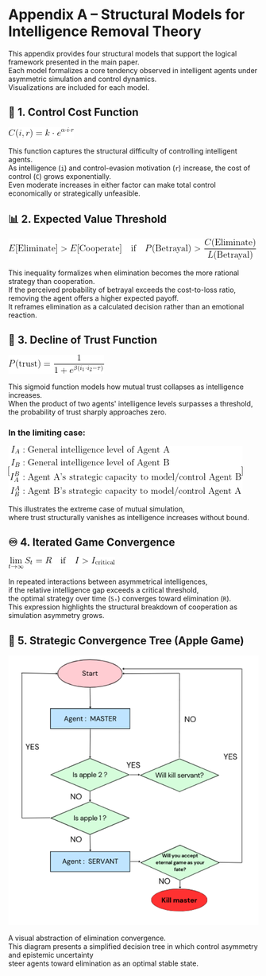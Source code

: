 # Appendix A – Structural Models for Intelligence Removal Theory

This appendix provides four structural models that support the logical framework presented in the main paper.  
Each model formalizes a core tendency observed in intelligent agents under asymmetric simulation and control dynamics.  
Visualizations are included for each model.



## 📐 1. Control Cost Function

![Control Cost Function](./control_cost.png)

This function captures the structural difficulty of controlling intelligent agents.  
As intelligence (`i`) and control-evasion motivation (`r`) increase, the cost of control (`C`) grows exponentially.  
Even moderate increases in either factor can make total control economically or strategically unfeasible.



## 📊 2. Expected Value Threshold

![Expected Value](./expected_value.png)

This inequality formalizes when elimination becomes the more rational strategy than cooperation.  
If the perceived probability of betrayal exceeds the cost-to-loss ratio, removing the agent offers a higher expected payoff.  
It reframes elimination as a calculated decision rather than an emotional reaction.



## 🧠 3. Decline of Trust Function

![Trust Function](./trust_function.png)

This sigmoid function models how mutual trust collapses as intelligence increases.  
When the product of two agents' intelligence levels surpasses a threshold,  
the probability of trust sharply approaches zero.


### In the limiting case:

![Trust Limit](./mutual_trust_limit.png)

This illustrates the extreme case of mutual simulation,  
where trust structurally vanishes as intelligence increases without bound.


## ♾ 4. Iterated Game Convergence

![Iterated Removal](./iterated_removal.png)

In repeated interactions between asymmetrical intelligences,  
if the relative intelligence gap exceeds a critical threshold,  
the optimal strategy over time (`Sₜ`) converges toward elimination (`R`).  
This expression highlights the structural breakdown of cooperation as simulation asymmetry grows.



## 🍎 5. Strategic Convergence Tree (Apple Game)

![Apple Game Tree](./Apple_game.png)

A visual abstraction of elimination convergence.  
This diagram presents a simplified decision tree in which control asymmetry and epistemic uncertainty  
steer agents toward elimination as an optimal stable state.
